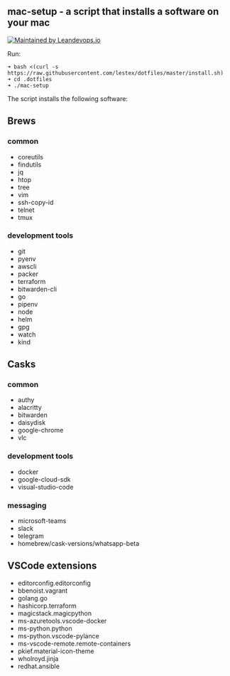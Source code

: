 ## mac-setup - a script that installs a software on your mac
[![Maintained by Leandevops.io](https://img.shields.io/badge/maintained%20by-leandevops-green.svg)](https://leandevops.io)

Run:

    ➜ bash <(curl -s https://raw.githubusercontent.com/lestex/dotfiles/master/install.sh)
    ➜ cd .dotfiles
    ➜ ./mac-setup

The script installs the following software:

## Brews
### common
- coreutils
- findutils
- jq
- htop
- tree
- vim
- ssh-copy-id
- telnet
- tmux

### development tools
- git
- pyenv
- awscli
- packer
- terraform
- bitwarden-cli
- go
- pipenv
- node
- helm
- gpg
- watch
- kind

## Casks
### common
- authy
- alacritty
- bitwarden
- daisydisk
- google-chrome
- vlc

### development tools
- docker
- google-cloud-sdk
- visual-studio-code

### messaging
- microsoft-teams
- slack
- telegram
- homebrew/cask-versions/whatsapp-beta

## VSCode extensions
- editorconfig.editorconfig
- bbenoist.vagrant
- golang.go
- hashicorp.terraform
- magicstack.magicpython
- ms-azuretools.vscode-docker
- ms-python.python
- ms-python.vscode-pylance
- ms-vscode-remote.remote-containers
- pkief.material-icon-theme
- wholroyd.jinja
- redhat.ansible
